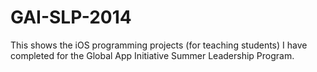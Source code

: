 GAI-SLP-2014
============
This shows the iOS programming projects (for teaching students) I have completed for the Global App Initiative Summer Leadership Program.
